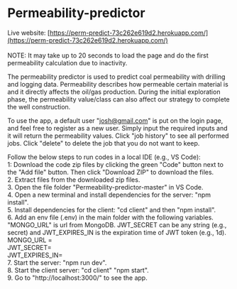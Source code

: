 # Permeability-predictor

Live website: [https://perm-predict-73c262e619d2.herokuapp.com/](https://perm-predict-73c262e619d2.herokuapp.com/)   
<br/> NOTE: It may take up to 20 seconds to load the page and do the first permeability calculation due to inactivity.

The permeability predictor is used to predict coal permeability with drilling and logging data. Permeability describes how permeable certain material is and it directly affects the oil/gas production. During the initial exploration phase, the permeability value/class can also affect our strategy to complete the well construction. 

To use the app, a default user "josh@gmail.com" is put on the login page, and feel free to register as a new user. Simply input the required inputs and it will return the permeability values. Click "job history" to see all performed jobs. Click "delete" to delete the job that you do not want to keep. 

Follow the below steps to run codes in a local IDE (e.g., VS Code): <br />
1: Download the code zip files by clicking the green "Code" button next to the "Add file" button. Then click "Download ZIP" to download the files. <br />
2. Extract files from the downloaded zip files. <br />
3. Open the file folder "Permeability-predictor-master" in VS Code. <br />
4. Open a new terminal and install dependencies for the server: "npm install". <br />
5. Install dependencies for the client: "cd client" and then "npm install". <br />
6. Add an env file (.env) in the main folder with the following variables. "MONGO_URL" is url from MongoDB. JWT_SECRET can be any string (e.g., secret) and JWT_EXPIRES_IN is the expiration time of JWT token (e.g., 1d). <br />
   MONGO_URL = <br />
   JWT_SECRET= <br />
   JWT_EXPIRES_IN= <br />
7. Start the server: "npm run dev". <br />
8. Start the client server: "cd client" "npm start". <br />
9. Go to "http://localhost:3000/" to see the app. 



